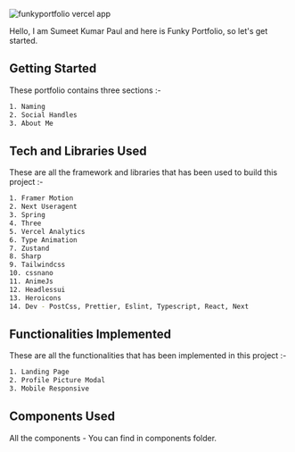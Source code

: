 ![funkyportfolio vercel app](https://github.com/user-attachments/assets/3b1e294d-0cc9-467d-8bef-608321be98a8)

Hello, I am Sumeet Kumar Paul and here is Funky Portfolio, so let's get started.

## Getting Started

These portfolio contains three sections :-

```bash
1. Naming
2. Social Handles
3. About Me
```

## Tech and Libraries Used

These are all the framework and libraries that has been used to build this project :-

```bash
1. Framer Motion
2. Next Useragent
3. Spring
4. Three
5. Vercel Analytics
6. Type Animation
7. Zustand
8. Sharp
9. Tailwindcss
10. cssnano
11. AnimeJs
12. Headlessui
13. Heroicons
14. Dev - PostCss, Prettier, Eslint, Typescript, React, Next
```

## Functionalities Implemented

These are all the functionalities that has been implemented in this project :-

```bash
1. Landing Page
2. Profile Picture Modal
3. Mobile Responsive
```

## Components Used

All the components - You can find in components folder.



